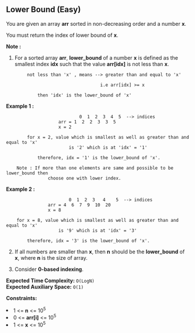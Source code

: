 ## Lower Bound (Easy)
You are given  an array **arr** sorted in non-decreasing order and a number **x**.

You must return the index of lower bound of **x**.

**Note :**
1. For a sorted array **arr**, **lower_bound** of a number **x** is defined as the smallest index **idx** such that the value **arr[idx]** is not less than **x**. 
```
        not less than 'x' , means --> greater than and equal to 'x'

                                    i.e arr[idx] >= x

            then 'idx' is the lower_bound of 'x'
```

**Example 1 :**
```         
                            0  1  2  3  4  5  --> indices            
                    arr = 1  2  2  3  3  5
                    x = 2
        
        for x = 2, value which is smallest as well as greater than and equal to 'x'
                        is '2' which is at 'idx' = '1'

            therefore, idx = '1' is the lower_bound of 'x'.
    
    Note : If more than one elements are same and possible to be lower_bound then
                choose one with lower index.
```

**Example 2 :**
```
                        0  1  2  3   4    5  --> indices            
                arr = 4  6  7  9  10  20
                x = 8
    
    for x = 8, value which is smallest as well as greater than and equal to 'x'
                    is '9' which is at 'idx' = '3'

        therefore, idx = '3' is the lower_bound of 'x'.
```

2. If all numbers are smaller than **x**, then **n** should be the **lower_bound** of **x**, where **n** is the size
    of array.

3. Consider **0-based indexing**.

**Expected Time Complexity:** ```O(LogN)```<br>
**Expected Auxiliary Space:** ```O(1)``` 

**Constraints:**
<li>1 <= <b>n</b> <= 10<sup>5</sup></li>
<li>0 <= <b>arr[i]</b> <= 10<sup>5</sup></li>
<li>1 <= <b>x</b> <= 10<sup>5</sup></li>